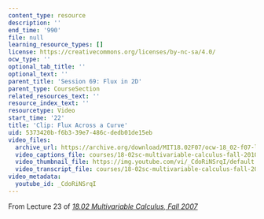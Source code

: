 ```yaml
---
content_type: resource
description: ''
end_time: '990'
file: null
learning_resource_types: []
license: https://creativecommons.org/licenses/by-nc-sa/4.0/
ocw_type: ''
optional_tab_title: ''
optional_text: ''
parent_title: 'Session 69: Flux in 2D'
parent_type: CourseSection
related_resources_text: ''
resource_index_text: ''
resourcetype: Video
start_time: '22'
title: 'Clip: Flux Across a Curve'
uid: 5373420b-f6b3-39e7-486c-dedb01de15eb
video_files:
  archive_url: https://archive.org/download/MIT18.02F07/ocw-18_02-f07-lec23_300k.mp4
  video_captions_file: courses/18-02sc-multivariable-calculus-fall-2010/CdoRiNSrqI_captions.vtt
  video_thumbnail_file: https://img.youtube.com/vi/_CdoRiNSrqI/default.jpg
  video_transcript_file: courses/18-02sc-multivariable-calculus-fall-2010/CdoRiNSrqI_transcript.pdf
video_metadata:
  youtube_id: _CdoRiNSrqI
---
```


From Lecture 23 of [_18.02 Multivariable Calculus, Fall 2007_](/courses/18-02-multivariable-calculus-fall-2007/video_galleries/video-lectures)

